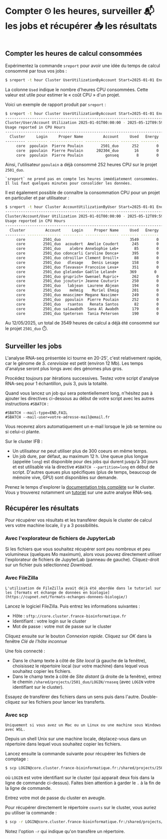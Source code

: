 # Compter ⏲ les heures, surveiller 📬 les jobs et récupérer 📥 les résultats

```{contents}
```

## Compter les heures de calcul consommées

Expérimentez la commande `sreport` pour avoir une idée du temps de calcul consommé par tous vos jobs :

```bash
$ sreport -t hour Cluster UserUtilizationByAccount Start=2025-01-01 End=$(date --iso-8601)T23:59:59 Users=$USER
```

La colonne `Used` indique le nombre d'heures CPU consommées. Cette valeur est utile pour estimer le « coût CPU » d'un projet.

Voici un exemple de rapport produit par `sreport` :

```bash
$ sreport -t hour Cluster UserUtilizationByAccount Start=2025-01-01 End=$(date --iso-8601)T23:59:59 Users=$USER
--------------------------------------------------------------------------------
Cluster/User/Account Utilization 2025-01-01T00:00:00 - 2025-05-12T09:59:59 (11350800 secs)
Usage reported in CPU Hours
--------------------------------------------------------------------------------
  Cluster     Login     Proper Name         Account     Used   Energy 
--------- --------- --------------- --------------- -------- -------- 
     core  ppoulain  Pierre Poulain        2501_duo      252        0 
     core  ppoulain  Pierre Poulain      202304_duo       16        0 
     core  ppoulain  Pierre Poulain          gonseq        8        0
```

Ainsi, l'utilisateur `ppoulain` a déjà consommé 252 heures CPU sur le projet `2501_duo`.

```{warning}
`sreport` ne prend pas en compte les heures immédiatement consommées. Il lui faut quelques minutes pour consolider les données.
```

Il est également possible de connaître la consommation CPU pour un projet en particulier et par utilisateur :

```bash
$ sreport -t hour Cluster AccountUtilizationByUser Start=2025-01-01 End=$(date --iso-8601)T23:59:59 Accounts=2501_duo
--------------------------------------------------------------------------------
Cluster/Account/User Utilization 2025-01-01T00:00:00 - 2025-05-12T09:59:59 (11350800 secs)
Usage reported in CPU Hours
--------------------------------------------------------------------------------
  Cluster         Account     Login     Proper Name     Used   Energy 
--------- --------------- --------- --------------- -------- -------- 
     core        2501_duo                               3549        0 
     core        2501_duo  acoudert  Amelie Coudert      245        0 
     core        2501_duo    alebre AnneSophie Leb+       85        0 
     core        2501_duo cdoncarli Caroline Donca+      395        0 
     core        2501_duo cdroilla+ Clement Droill+       88        0 
     core        2501_duo   dlesage    Denis Lesage      158        0 
     core        2501_duo flevavas+ Francoise Leva+      351        0 
     core        2501_duo glelanda+ Gaëlle Leland+      369        0 
     core        2501_duo gruprich+ Gwenael Rupric+      262        0 
     core        2501_duo jcouturi+ Jeanne Couturi+      250        0 
     core        2501_duo   labjean  Laurene Abjean      194        0 
     core        2501_duo    mehmig    Muriel Ehmig      201        0 
     core        2501_duo mnascime+ Megane Nascime+      249        0 
     core        2501_duo  ppoulain  Pierre Poulain      252        0 
     core        2501_duo   rsantos   Renata Santos       82        0 
     core        2501_duo salawabdh  Sana Al Awabdh      179        0 
     core        2501_duo tpetersen  Tania Petersen      190        0
```

Au 12/05/2025, un total de 3549 heures de calcul a déjà été consommé sur le projet `2501_duo` ⏱️.


## Surveiller les jobs

L'analyse RNA-seq présentée ici tourne en 20-25', c'est relativement rapide, car le génome de *S. cerevisiae* est petit (environ 12 Mb). Les temps d'analyse seront plus longs avec des génomes plus gros.

Procédez toujours par itérations successives. Testez votre script d'analyse RNA-seq pour 1 échantillon, puis 3, puis la totalité.

Quand vous lancez un job qui sera potentiellement long, n'hésitez pas à ajouter les directives ci-dessous au début de votre script avec les autres instructions `#SBATCH` :

```
#SBATCH --mail-type=END,FAIL
#SBATCH --mail-user=votre-adresse-mail@email.fr
```

Vous recevrez alors automatiquement un e-mail lorsque le job se termine ou si celui-ci plante.

Sur le cluster IFB :

- Un utilisateur ne peut utiliser plus de 300 coeurs en même temps.
- Un job dure, par défaut, au maximum 12 h. Une queue plus longue (appelée `long`) est disponible pour des jobs qui durent jusqu'à 30 jours et est utilisable via la directive `#SBATCH --partition=long` en début de script. D'autres queues plus spécifiques (plus de temps, beaucoup de mémoire vive, GPU) sont disponibles sur demande.

Prenez le temps d'explorer la [documentation très complète](https://ifb-elixirfr.gitlab.io/cluster/doc/) sur le cluster. Vous y trouverez notamment un [tutoriel](https://ifb-elixirfr.gitlab.io/cluster/doc/tutorials/analysis_slurm/) sur une autre analyse RNA-seq.


## Récupérer les résultats

Pour récupérer vos résultats et les transférer depuis le cluster de calcul vers votre machine locale, il y a 3 possibilités.


### Avec l'explorateur de fichiers de JupyterLab

Si les fichiers que vous souhaitez récupérer sont peu nombreux et peu volumineux (quelques Mo maximum), alors vous pouvez directement utiliser l'explorateur de fichiers de JupyterLab (panneau de gauche). Cliquez-droit sur un fichier puis sélectionnez *Download*.


### Avec FileZilla

```{admonition} Rappel
L'utilisation de FileZilla avait déjà été abordée dans le tutoriel sur les [formats et échange de données en biologie](https://cupnet.net/formats-echanges-donnees-biologie/)
```

Lancez le logiciel FileZilla. Puis entrez les informations suivantes :

- Hôte : `sftp://core.cluster.france-bioinformatique.fr`
- Identifiant : votre login sur le cluster
- Mot de passe : votre mot de passe sur le cluster

Cliquez ensuite sur le bouton *Connexion rapide*. Cliquez sur *OK* dans la fenêtre *Clé de l'hôte inconnue*

Une fois connecté :

- Dans le champ texte à côté de *Site local* (à gauche de la fenêtre), choisissez le répertoire local (sur votre machine) dans lequel vous souhaitez copier les fichiers.
- Dans le champ texte à côté de *Site distant* (à droite de la fenêtre), entrez le chemin `/shared/projects/2501_duo/LOGIN/rnaseq` (avec `LOGIN` votre identifiant sur le cluster).

Essayez de transférer des fichiers dans un sens puis dans l'autre. Double-cliquez sur les fichiers pour lancer les transferts.

### Avec scp

```{warning}
Uniquement si vous avez un Mac ou un Linux ou une machine sous Windows avec WSL.
```

Depuis un shell Unix sur une machine locale, déplacez-vous dans un répertoire dans lequel vous souhaitez copier les fichiers.

Lancez ensuite la commande suivante pour récupérer les fichiers de comptage :

```bash
$ scp LOGIN@core.cluster.france-bioinformatique.fr:/shared/projects/2501_duo/LOGIN/rnaseq/counts/genes.count_table .
```

où `LOGIN` est votre identifiant sur le cluster (qui apparait deux fois dans la ligne de commande ci-dessus). Faites bien attention à garder le `.` à la fin de la ligne de commande.

Entrez votre mot de passe du cluster en aveugle.

Pour récupérer directement le répertoire `counts` sur le cluster, vous auriez pu utiliser la commande :

```bash
$ scp -r LOGIN@core.cluster.france-bioinformatique.fr:/shared/projects/2501_duo/LOGIN/rnaseq/counts .
```

Notez l'option `-r` qui indique qu'on transfère un répertoire.
